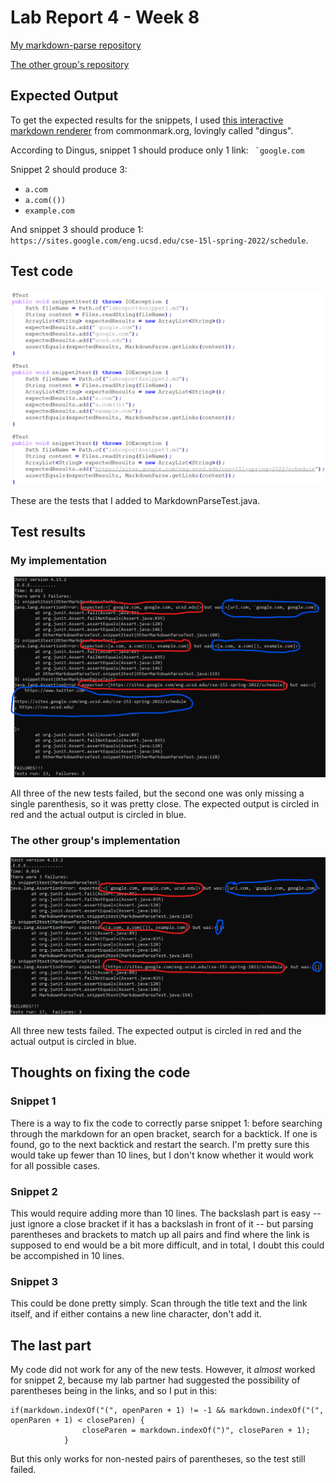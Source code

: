 # Lab Report 4 - Week 8

[My markdown-parse repository](https://github.com/richmass1/markdown-parser)

[The other group's repository](https://github.com/anhthony/markdown-parser)

## Expected Output
To get the expected results for the snippets, I used [this interactive markdown renderer](https://spec.commonmark.org/dingus/) from commonmark.org, lovingly called "dingus".

According to Dingus, snippet 1 should produce only 1 link: `` `google.com``

Snippet 2 should produce 3:

- `a.com`
- `a.com(())`
- `example.com`

And snippet 3 should produce 1: `https://sites.google.com/eng.ucsd.edu/cse-15l-spring-2022/schedule`.


## Test code

![tests for the snippets](/images/snippet-tests.png)

These are the tests that I added to MarkdownParseTest.java.

## Test results

### My implementation

![JUnit results](/images/testresult-ourgroup.png)

All three of the new tests failed, but the second one was only missing a single parenthesis, so it was pretty close. The expected output is circled in red and the actual output is circled in blue.

### The other group's implementation

![JUnit results 2](/images/testresult-theirgroup.png)

All three new tests failed. The expected output is circled in red and the actual output is circled in blue.

## Thoughts on fixing the code

### Snippet 1

There is a way to fix the code to correctly parse snippet 1: before searching through the markdown for an open bracket, search for a backtick. If one is found, go to the next backtick and restart the search. I'm pretty sure this would take up fewer than 10 lines, but I don't know whether it would work for all possible cases.

### Snippet 2

This would require adding more than 10 lines. The backslash part is easy -- just ignore a close bracket if it has a backslash in front of it -- but parsing parentheses and brackets to match up all pairs and find where the link is supposed to end would be a bit more difficult, and in total, I doubt this could be accompished in 10 lines.

### Snippet 3

This could be done pretty simply. Scan through the title text and the link itself, and if either contains a new line character, don't add it.

## The last part

My code did not work for any of the new tests. However, it _almost_ worked for snippet 2, because my lab partner had suggested the possibility of parentheses being in the links, and so I put in this:
```
if(markdown.indexOf("(", openParen + 1) != -1 && markdown.indexOf("(", openParen + 1) < closeParen) {
                closeParen = markdown.indexOf(")", closeParen + 1);
            }
```
But this only works for non-nested pairs of parentheses, so the test still failed.
